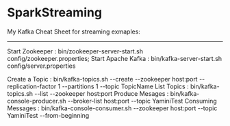 SparkStreaming
==============

My Kafka Cheat Sheet for streaming exmaples:
********************************************
Start Zookeeper : bin/zookeeper-server-start.sh config/zookeeper.properties;
Start Apache Kafka : bin/kafka-server-start.sh config/server.properties

Create a Topic : bin/kafka-topics.sh --create --zookeeper host:port --replication-factor 1 --partitions 1 --topic TopicName
List Topics : bin/kafka-topics.sh --list --zookeeper host:port
Produce Mesages : bin/kafka-console-producer.sh --broker-list host:port --topic YaminiTest
Consuming Messages : bin/kafka-console-consumer.sh --zookeeper host:port --topic YaminiTest --from-beginning
